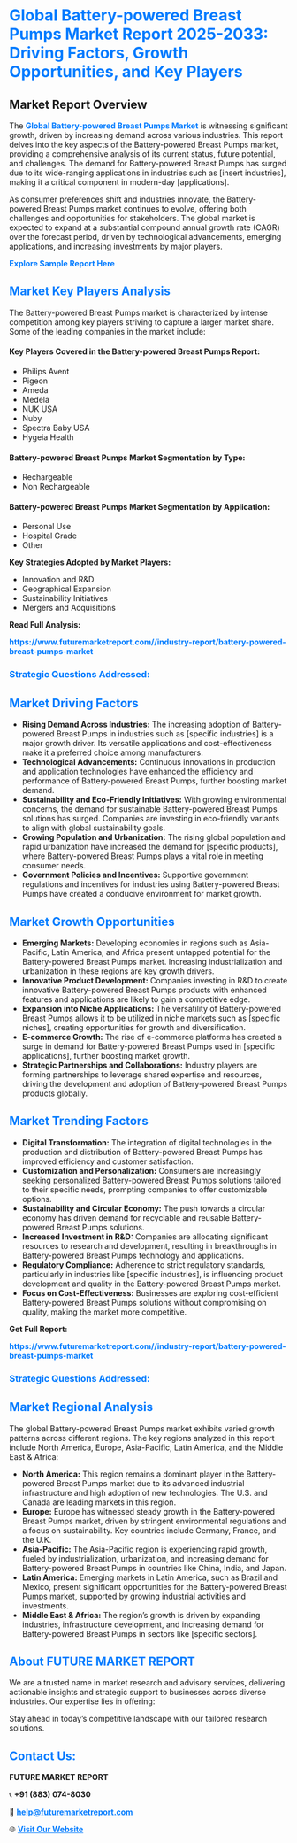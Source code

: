 <h1 style="color: #007BFF;">Global Battery-powered Breast Pumps Market Report 2025-2033: Driving Factors, Growth Opportunities, and Key Players</h1>

<section id="overview">
<h2>Market Report Overview</h2>
<p>The <a href="https://www.futuremarketreport.com//industry-report/battery-powered-breast-pumps-market" style="color: #007BFF; text-decoration: none;"><strong>Global Battery-powered Breast Pumps Market</strong></a> is witnessing significant growth, driven by increasing demand across various industries. This report delves into the key aspects of the Battery-powered Breast Pumps market, providing a comprehensive analysis of its current status, future potential, and challenges. The demand for Battery-powered Breast Pumps has surged due to its wide-ranging applications in industries such as [insert industries], making it a critical component in modern-day [applications].</p>
<p>As consumer preferences shift and industries innovate, the Battery-powered Breast Pumps market continues to evolve, offering both challenges and opportunities for stakeholders. The global market is expected to expand at a substantial compound annual growth rate (CAGR) over the forecast period, driven by technological advancements, emerging applications, and increasing investments by major players.</p>
</section>

<section id="overview">
<p><a href="https://www.futuremarketreport.com//request-sample/reportId=89319" style="color: #007BFF; text-decoration: none;"><strong>Explore Sample Report Here</strong></a></p>
</section>

<section id="key-players">
<h2 style="color: #007BFF;">Market Key Players Analysis</h2>
<p>The Battery-powered Breast Pumps market is characterized by intense competition among key players striving to capture a larger market share. Some of the leading companies in the market include:</p>
<h4>Key Players Covered in the Battery-powered Breast Pumps Report:</h4>
<ul><li>Philips Avent</li><li>Pigeon</li><li>Ameda</li><li>Medela</li><li>NUK USA</li><li>Nuby</li><li>Spectra Baby USA</li><li>Hygeia Health</li></ul>
<h4>Battery-powered Breast Pumps Market Segmentation by Type:</h4>
<ul><li>Rechargeable</li><li>Non Rechargeable</li></ul>

<h4>Battery-powered Breast Pumps Market Segmentation by Application:</h4>
<ul><li>Personal Use</li><li>Hospital Grade</li><li>Other</li></ul>
<p><strong>Key Strategies Adopted by Market Players:</strong></p>
<ul>
<li>Innovation and R&D</li>
<li>Geographical Expansion</li>
<li>Sustainability Initiatives</li>
<li>Mergers and Acquisitions</li>
</ul>
</section>

<section>
<p><strong>Read Full Analysis: </strong></p><a href="https://www.futuremarketreport.com//industry-report/battery-powered-breast-pumps-market" style="color: #007BFF; text-decoration: none;"><strong>https://www.futuremarketreport.com//industry-report/battery-powered-breast-pumps-market</strong></a>
<h3 style="color: #007BFF;">Strategic Questions Addressed:</h3>
</section>

<section id="driving-factors">
<h2 style="color: #007BFF;">Market Driving Factors</h2>
<ul>
<li><strong>Rising Demand Across Industries:</strong> The increasing adoption of Battery-powered Breast Pumps in industries such as [specific industries] is a major growth driver. Its versatile applications and cost-effectiveness make it a preferred choice among manufacturers.</li>
<li><strong>Technological Advancements:</strong> Continuous innovations in production and application technologies have enhanced the efficiency and performance of Battery-powered Breast Pumps, further boosting market demand.</li>
<li><strong>Sustainability and Eco-Friendly Initiatives:</strong> With growing environmental concerns, the demand for sustainable Battery-powered Breast Pumps solutions has surged. Companies are investing in eco-friendly variants to align with global sustainability goals.</li>
<li><strong>Growing Population and Urbanization:</strong> The rising global population and rapid urbanization have increased the demand for [specific products], where Battery-powered Breast Pumps plays a vital role in meeting consumer needs.</li>
<li><strong>Government Policies and Incentives:</strong> Supportive government regulations and incentives for industries using Battery-powered Breast Pumps have created a conducive environment for market growth.</li>
</ul>
</section>

<section id="growth-opportunities">
<h2 style="color: #007BFF;">Market Growth Opportunities</h2>
<ul>
<li><strong>Emerging Markets:</strong> Developing economies in regions such as Asia-Pacific, Latin America, and Africa present untapped potential for the Battery-powered Breast Pumps market. Increasing industrialization and urbanization in these regions are key growth drivers.</li>
<li><strong>Innovative Product Development:</strong> Companies investing in R&D to create innovative Battery-powered Breast Pumps products with enhanced features and applications are likely to gain a competitive edge.</li>
<li><strong>Expansion into Niche Applications:</strong> The versatility of Battery-powered Breast Pumps allows it to be utilized in niche markets such as [specific niches], creating opportunities for growth and diversification.</li>
<li><strong>E-commerce Growth:</strong> The rise of e-commerce platforms has created a surge in demand for Battery-powered Breast Pumps used in [specific applications], further boosting market growth.</li>
<li><strong>Strategic Partnerships and Collaborations:</strong> Industry players are forming partnerships to leverage shared expertise and resources, driving the development and adoption of Battery-powered Breast Pumps products globally.</li>
</ul>
</section>

<section id="trending-factors">
<h2 style="color: #007BFF;">Market Trending Factors</h2>
<ul>
<li><strong>Digital Transformation:</strong> The integration of digital technologies in the production and distribution of Battery-powered Breast Pumps has improved efficiency and customer satisfaction.</li>
<li><strong>Customization and Personalization:</strong> Consumers are increasingly seeking personalized Battery-powered Breast Pumps solutions tailored to their specific needs, prompting companies to offer customizable options.</li>
<li><strong>Sustainability and Circular Economy:</strong> The push towards a circular economy has driven demand for recyclable and reusable Battery-powered Breast Pumps solutions.</li>
<li><strong>Increased Investment in R&D:</strong> Companies are allocating significant resources to research and development, resulting in breakthroughs in Battery-powered Breast Pumps technology and applications.</li>
<li><strong>Regulatory Compliance:</strong> Adherence to strict regulatory standards, particularly in industries like [specific industries], is influencing product development and quality in the Battery-powered Breast Pumps market.</li>
<li><strong>Focus on Cost-Effectiveness:</strong> Businesses are exploring cost-efficient Battery-powered Breast Pumps solutions without compromising on quality, making the market more competitive.</li>
</ul>
</section>

<section>
<p><strong>Get Full Report: </strong></p><a href="https://www.futuremarketreport.com//industry-report/battery-powered-breast-pumps-market" style="color: #007BFF; text-decoration: none;"><strong>https://www.futuremarketreport.com//industry-report/battery-powered-breast-pumps-market</strong></a>
<h3 style="color: #007BFF;">Strategic Questions Addressed:</h3>
</section>


<section id="regional-analysis">
<h2 style="color: #007BFF;">Market Regional Analysis</h2>
<p>The global Battery-powered Breast Pumps market exhibits varied growth patterns across different regions. The key regions analyzed in this report include North America, Europe, Asia-Pacific, Latin America, and the Middle East & Africa:</p>
<ul>
<li><strong>North America:</strong> This region remains a dominant player in the Battery-powered Breast Pumps market due to its advanced industrial infrastructure and high adoption of new technologies. The U.S. and Canada are leading markets in this region.</li>
<li><strong>Europe:</strong> Europe has witnessed steady growth in the Battery-powered Breast Pumps market, driven by stringent environmental regulations and a focus on sustainability. Key countries include Germany, France, and the U.K.</li>
<li><strong>Asia-Pacific:</strong> The Asia-Pacific region is experiencing rapid growth, fueled by industrialization, urbanization, and increasing demand for Battery-powered Breast Pumps in countries like China, India, and Japan.</li>
<li><strong>Latin America:</strong> Emerging markets in Latin America, such as Brazil and Mexico, present significant opportunities for the Battery-powered Breast Pumps market, supported by growing industrial activities and investments.</li>
<li><strong>Middle East & Africa:</strong> The region’s growth is driven by expanding industries, infrastructure development, and increasing demand for Battery-powered Breast Pumps in sectors like [specific sectors].</li>
</ul>
</section>

<footer>
<h2 style="color: #007BFF;">About FUTURE MARKET REPORT</h2>
<p>We are a trusted name in market research and advisory services, delivering actionable insights and strategic support to businesses across diverse industries. Our expertise lies in offering:</p>

<p>Stay ahead in today’s competitive landscape with our tailored research solutions.</p>

<h2 style="color: #007BFF;">Contact Us:</h2>
<p><strong>FUTURE MARKET REPORT</strong></p>
<p>📞 <strong>+91 (883) 074-8030</strong></p>
<p>📧 <strong><a href="mailto:help@futuremarketreport.com" style="color: #007BFF;">help@futuremarketreport.com</a></strong></p>
<p>🌐 <strong><a href="https://www.futuremarketreport.com/" style="color: #007BFF;">Visit Our Website</a></strong></p>
</footer>